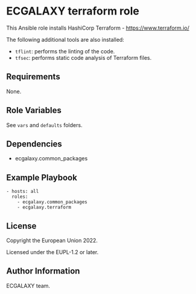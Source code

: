 ECGALAXY terraform role
=======================

This Ansible role installs HashiCorp Terraform - https://www.terraform.io/

The following additional tools are also installed:

- `tflint`: performs the linting of the code.
- `tfsec`: performs static code analysis of Terraform files.

Requirements
------------

None.

Role Variables
--------------

See `vars` and `defaults` folders.

Dependencies
------------

- ecgalaxy.common_packages

Example Playbook
----------------

    - hosts: all
      roles:
        - ecgalaxy.common_packages
        - ecgalaxy.terraform

License
-------

Copyright the European Union 2022.

Licensed under the EUPL-1.2 or later.

Author Information
------------------

ECGALAXY team.
